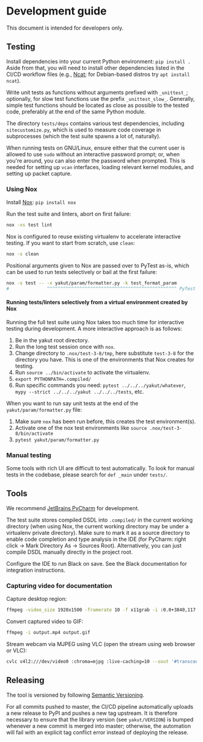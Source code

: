# Development guide

This document is intended for developers only.

## Testing

Install dependencies into your current Python environment: `pip install .`
Aside from that, you will need to install other dependencies listed in the CI/CD workflow files
(e.g., [Ncat](https://nmap.org/ncat/); for Debian-based distros try `apt install ncat`).

Write unit tests as functions without arguments prefixed with ``_unittest_``;
optionally, for slow test functions use the prefix ``_unittest_slow_``.
Generally, simple test functions should be located as close as possible to the tested code,
preferably at the end of the same Python module.

The directory `tests/deps` contains various test dependencies, including `sitecustomize.py`,
which is used to measure code coverage in subprocesses (which the test suite spawns a lot of, naturally).

When running tests on GNU/Linux, ensure either that the current user is allowed to use `sudo` without an
interactive password prompt; or, when you're around, you can also enter the password when prompted.
This is needed for setting up `vcan` interfaces, loading relevant kernel modules, and setting up packet capture.

### Using Nox

Install [Nox](https://nox.thea.codes): `pip install nox`

Run the test suite and linters, abort on first failure:

```bash
nox -xs test lint
```

Nox is configured to reuse existing virtualenv to accelerate interactive testing.
If you want to start from scratch, use `clean`:

```bash
nox -s clean
```

Positional arguments given to Nox are passed over to PyTest as-is,
which can be used to run tests selectively or bail at the first failure:

```bash
nox -s test -- -x yakut/param/formatter.py -k test_format_param
#              ^^^^^^^^^^^^^^^^^^^^^^^^^^^^^^^^^^^^^^^^^^^^^^^^ PyTest options
```

#### Running tests/linters selectively from a virtual environment created by Nox

Running the full test suite using Nox takes too much time for interactive testing during development.
A more interactive approach is as follows:

1. Be in the yakut root directory.
2. Run the long test session once with `nox`.
3. Change directory to `.nox/test-3-8/tmp`, here substitute `test-3-8` for the directory you have. 
   This is one of the environments that Nox creates for testing.
4. Run `source ../bin/activate` to activate the virtualenv.
5. `export PYTHONPATH=.compiled/`
6. Run specific commands you need:
   `pytest ../../../yakut/whatever`, `mypy --strict ../../../yakut ../../../tests`, etc.

When you want to run say unit tests at the end of the `yakut/param/formatter.py` file:

1. Make sure `nox` has been run before, this creates the test environment(s).
2. Activate one of the nox test environments like `source .nox/test-3-8/bin/activate`
3. `pytest yakut/param/formatter.py`

### Manual testing

Some tools with rich UI are difficult to test automatically.
To look for manual tests in the codebase, please search for `def _main` under `tests/`.

## Tools

We recommend [JetBrains PyCharm](https://www.jetbrains.com/pycharm/) for development.

The test suite stores compiled DSDL into `.compiled/` in the current working directory
(when using Nox, the current working directory may be under a virtualenv private directory).
Make sure to mark it as a source directory to enable code completion and type analysis in the IDE
(for PyCharm: right click -> Mark Directory As -> Sources Root).
Alternatively, you can just compile DSDL manually directly in the project root.

Configure the IDE to run Black on save.
See the Black documentation for integration instructions.

### Capturing video for documentation

Capture desktop region:

```bash
ffmpeg -video_size 1920x1500 -framerate 10 -f x11grab -i :0.0+3840,117 output.mp4 -y
```

Convert captured video to GIF:

```bash
ffmpeg -i output.mp4 output.gif
```

Stream webcam via MJPEG using VLC (open the stream using web browser or VLC):

```bash
cvlc v4l2:///dev/video0 :chroma=mjpg :live-caching=10 --sout '#transcode{vcodec=mjpg}:std{access=http{mime=multipart/x-mixed-replace;boundary=-7b3cc56e5f51db803f790dad720ed50a},mux=mpjpeg,dst=0.0.0.0:8080}' --network-caching=0
```

## Releasing

The tool is versioned by following [Semantic Versioning](https://semver.org).

For all commits pushed to master, the CI/CD pipeline automatically uploads a new release to PyPI
and pushes a new tag upstream.
It is therefore necessary to ensure that the library version (see ``yakut/VERSION``) is bumped whenever
a new commit is merged into master;
otherwise, the automation will fail with an explicit tag conflict error instead of deploying the release.
